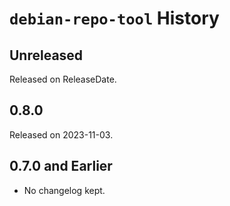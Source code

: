 # `debian-repo-tool` History

<!-- next-header -->

## Unreleased

Released on ReleaseDate.

## 0.8.0

Released on 2023-11-03.

## 0.7.0 and Earlier

* No changelog kept.

